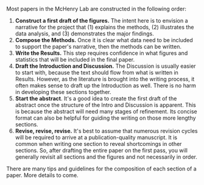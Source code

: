 Most papers in the McHenry Lab are constructed in the following order:

1. **Construct a first draft of the figures.** The intent here is to envision a narrative for the project that (1) explains the methods, (2) illustrates the data analysis, and (3) demonstrates the major findings. 
2. **Compose the Methods.** Once it is clear what data need to be included to support the paper's narrative, then the methods can be written.
3. **Write the Results.** This step requires confidence in what figures and statistics that will be included in the final paper. 
4. **Draft the Introduction and Discussion.** The Discussion is usually easier to start with, because the text should flow from what is written in Results. However, as the literature is brought into the writing process, it often makes sense to draft up the Introduction as well. There is no harm in developing these sections together.
5. **Start the abstract**. It's a good idea to create the first draft of the abstract once the structure of the Intro and Discussion is apparent. This is because the abstract will need many stages of refinement. Its concise format can also be helpful for guiding the writing on those more lengthy sections.
6. **Revise, revise, revise.** It's best to assume that numerous revision cycles will be required to arrive at a publication-quality manuscript. It is common when writing one section to reveal shortcomings in other sections. So, after drafting the entire paper on the first pass, you will generally revisit all sections and the figures and not necessarily in order.

There are many tips and guidelines for the composition of each section of a paper. More details to come.